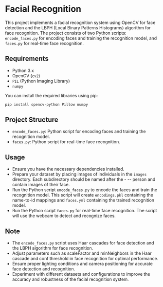 # Facial Recognition

This project implements a facial recognition system using OpenCV for face detection and the LBPH (Local Binary Patterns Histograms) algorithm for face recognition. The project consists of two Python scripts: `encode_faces.py` for encoding faces and training the recognition model, and `faces.py` for real-time face recognition.

## Requirements

- Python 3.x
- OpenCV (`cv2`)
- `PIL` (Python Imaging Library)
- `numpy`

You can install the required libraries using pip:

```bash
pip install opencv-python Pillow numpy
```

## Project Structure

- `encode_faces.py`: Python script for encoding faces and training the recognition model.
- `faces.py`: Python script for real-time face recognition.

## Usage

- Ensure you have the necessary dependencies installed.
- Prepare your dataset by placing images of individuals in the `images` directory. Each subdirectory should be named after the - -- person and contain images of their face.
- Run the Python script `encode_faces.py` to encode the faces and train the recognition model. This script will create `encodings.pkl` containing the name-to-id mappings and `faces.yml` containing the trained recognition model.
- Run the Python script `faces.py` for real-time face recognition. The script will use the webcam to detect and recognize faces.

## Note

- The `encode_faces.py` script uses Haar cascades for face detection and the LBPH algorithm for face recognition.
- Adjust parameters such as scaleFactor and minNeighbors in the Haar cascade and conf threshold in face recognition for optimal performance.
- Ensure proper lighting conditions and camera positioning for accurate face detection and recognition.
- Experiment with different datasets and configurations to improve the accuracy and robustness of the facial recognition system.
